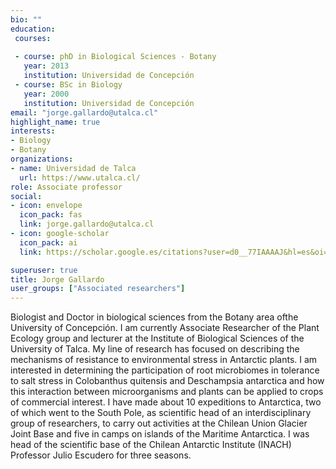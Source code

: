 ```yaml
---
bio: ""
education:
 courses:
 
 - course: phD in Biological Sciences - Botany
   year: 2013
   institution: Universidad de Concepción
 - course: BSc in Biology 
   year: 2000
   institution: Universidad de Concepción
email: "jorge.gallardo@utalca.cl"
highlight_name: true
interests:
- Biology
- Botany
organizations:
- name: Universidad de Talca
  url: https://www.utalca.cl/
role: Associate professor
social:
- icon: envelope
  icon_pack: fas
  link: jorge.gallardo@utalca.cl
- icon: google-scholar
  icon_pack: ai
  link: https://scholar.google.es/citations?user=d0__77IAAAAJ&hl=es&oi=ao

superuser: true
title: Jorge Gallardo
user_groups: ["Associated researchers"]
---
```


Biologist and Doctor in biological sciences from the Botany area of ​​the University of Concepción. I am currently Associate Researcher of the Plant Ecology group and lecturer at the Institute of Biological Sciences of the University of Talca. My line of research has focused on describing the mechanisms of resistance to environmental stress in Antarctic plants. I am interested in determining the participation of root microbiomes in tolerance to salt stress in Colobanthus quitensis and Deschampsia antarctica and how this interaction between microorganisms and plants can be applied to crops of commercial interest.
I have made about 10 expeditions to Antarctica, two of which went to the South Pole, as scientific head of an interdisciplinary group of researchers, to carry out activities at the Chilean Union Glacier Joint Base and five in camps on islands of the Maritime Antarctica. I was head of the scientific base of the Chilean Antarctic Institute (INACH) Professor Julio Escudero for three seasons.
